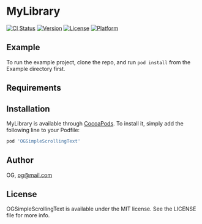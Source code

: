 # MyLibrary

[![CI Status](https://img.shields.io/travis/OG/MyLibrary.svg?style=flat)](https://travis-ci.org/OG/MyLibrary)
[![Version](https://img.shields.io/cocoapods/v/MyLibrary.svg?style=flat)](https://cocoapods.org/pods/MyLibrary)
[![License](https://img.shields.io/cocoapods/l/MyLibrary.svg?style=flat)](https://cocoapods.org/pods/MyLibrary)
[![Platform](https://img.shields.io/cocoapods/p/MyLibrary.svg?style=flat)](https://cocoapods.org/pods/MyLibrary)

## Example

To run the example project, clone the repo, and run `pod install` from the Example directory first.

## Requirements

## Installation

MyLibrary is available through [CocoaPods](https://cocoapods.org). To install
it, simply add the following line to your Podfile:

```ruby
pod 'OGSimpleScrollingText'
```

## Author

OG, og@mail.com

## License

OGSimpleScrollingText is available under the MIT license. See the LICENSE file for more info.
